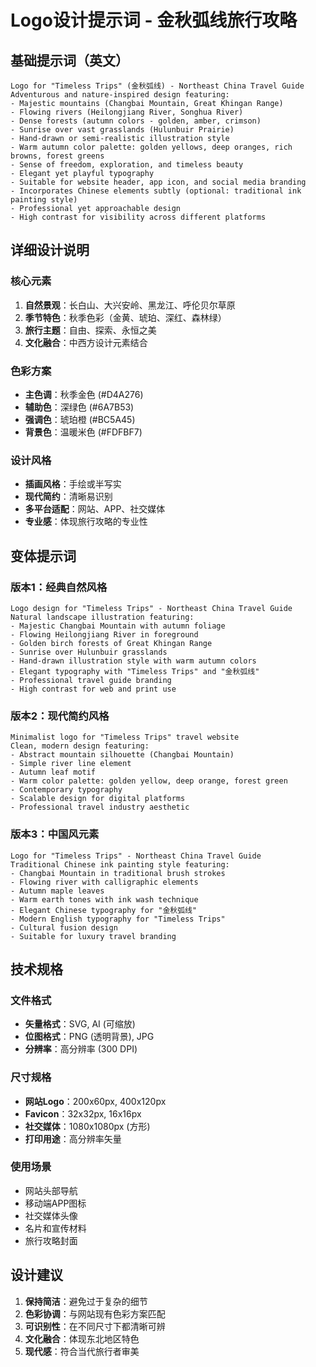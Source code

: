 # Logo设计提示词 - 金秋弧线旅行攻略

## 基础提示词（英文）
```
Logo for "Timeless Trips" (金秋弧线) - Northeast China Travel Guide
Adventurous and nature-inspired design featuring:
- Majestic mountains (Changbai Mountain, Great Khingan Range)
- Flowing rivers (Heilongjiang River, Songhua River)
- Dense forests (autumn colors - golden, amber, crimson)
- Sunrise over vast grasslands (Hulunbuir Prairie)
- Hand-drawn or semi-realistic illustration style
- Warm autumn color palette: golden yellows, deep oranges, rich browns, forest greens
- Sense of freedom, exploration, and timeless beauty
- Elegant yet playful typography
- Suitable for website header, app icon, and social media branding
- Incorporates Chinese elements subtly (optional: traditional ink painting style)
- Professional yet approachable design
- High contrast for visibility across different platforms
```

## 详细设计说明

### 核心元素
1. **自然景观**：长白山、大兴安岭、黑龙江、呼伦贝尔草原
2. **季节特色**：秋季色彩（金黄、琥珀、深红、森林绿）
3. **旅行主题**：自由、探索、永恒之美
4. **文化融合**：中西方设计元素结合

### 色彩方案
- **主色调**：秋季金色 (#D4A276)
- **辅助色**：深绿色 (#6A7B53)
- **强调色**：琥珀橙 (#BC5A45)
- **背景色**：温暖米色 (#FDFBF7)

### 设计风格
- **插画风格**：手绘或半写实
- **现代简约**：清晰易识别
- **多平台适配**：网站、APP、社交媒体
- **专业感**：体现旅行攻略的专业性

## 变体提示词

### 版本1：经典自然风格
```
Logo design for "Timeless Trips" - Northeast China Travel Guide
Natural landscape illustration featuring:
- Majestic Changbai Mountain with autumn foliage
- Flowing Heilongjiang River in foreground
- Golden birch forests of Great Khingan Range
- Sunrise over Hulunbuir grasslands
- Hand-drawn illustration style with warm autumn colors
- Elegant typography with "Timeless Trips" and "金秋弧线"
- Professional travel guide branding
- High contrast for web and print use
```

### 版本2：现代简约风格
```
Minimalist logo for "Timeless Trips" travel website
Clean, modern design featuring:
- Abstract mountain silhouette (Changbai Mountain)
- Simple river line element
- Autumn leaf motif
- Warm color palette: golden yellow, deep orange, forest green
- Contemporary typography
- Scalable design for digital platforms
- Professional travel industry aesthetic
```

### 版本3：中国风元素
```
Logo for "Timeless Trips" - Northeast China Travel Guide
Traditional Chinese ink painting style featuring:
- Changbai Mountain in traditional brush strokes
- Flowing river with calligraphic elements
- Autumn maple leaves
- Warm earth tones with ink wash technique
- Elegant Chinese typography for "金秋弧线"
- Modern English typography for "Timeless Trips"
- Cultural fusion design
- Suitable for luxury travel branding
```

## 技术规格

### 文件格式
- **矢量格式**：SVG, AI (可缩放)
- **位图格式**：PNG (透明背景), JPG
- **分辨率**：高分辨率 (300 DPI)

### 尺寸规格
- **网站Logo**：200x60px, 400x120px
- **Favicon**：32x32px, 16x16px
- **社交媒体**：1080x1080px (方形)
- **打印用途**：高分辨率矢量

### 使用场景
- 网站头部导航
- 移动端APP图标
- 社交媒体头像
- 名片和宣传材料
- 旅行攻略封面

## 设计建议

1. **保持简洁**：避免过于复杂的细节
2. **色彩协调**：与网站现有色彩方案匹配
3. **可识别性**：在不同尺寸下都清晰可辨
4. **文化融合**：体现东北地区特色
5. **现代感**：符合当代旅行者审美
